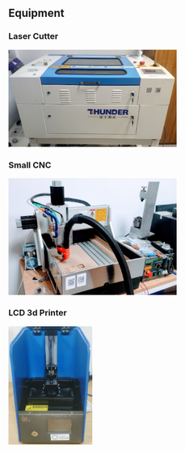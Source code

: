 

## Equipment
### Laser Cutter  
  

<img width="333" src="/image/machine/Lasercutter.jpg">  


### Small CNC
  
<img width="333" src="/image/machine/CNC.jpg">  
  

### LCD 3d Printer
  
<img width="166" src="/image/machine/lcdprinter.jpg">  

